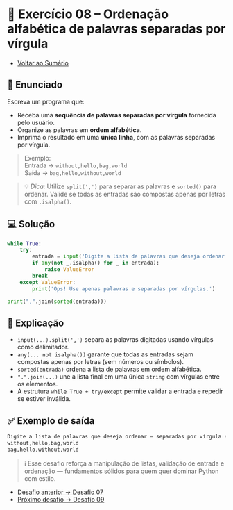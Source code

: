 # 🐍 Exercício 08 – Ordenação alfabética de palavras separadas por vírgula

- [Voltar ao Sumário](../SUMARIO.md)  

## 🧩 Enunciado

Escreva um programa que:

- Receba uma **sequência de palavras separadas por vírgula** fornecida pelo usuário.
- Organize as palavras em **ordem alfabética**.
- Imprima o resultado em uma **única linha**, com as palavras separadas por vírgula.

> Exemplo:  
Entrada → `without,hello,bag,world`  
Saída → `bag,hello,without,world`

> 💡 *Dica:* Utilize `split(',')` para separar as palavras e `sorted()` para ordenar. Valide se todas as entradas são compostas apenas por letras com `.isalpha()`.

## 💻 Solução

```python
while True:
    try:
        entrada = input('Digite a lista de palavras que deseja ordenar – separadas por vírgula (ex: carteira,perfume,livro):').split(',')
        if any(not _.isalpha() for _ in entrada):
            raise ValueError
        break
    except ValueError:
        print('Ops! Use apenas palavras e separadas por vírgulas.')

print(",".join(sorted(entrada)))
```

## 🧠 Explicação

- `input(...).split(',')` separa as palavras digitadas usando vírgulas como delimitador.
- `any(... not isalpha())` garante que todas as entradas sejam compostas apenas por letras (sem números ou símbolos).
- `sorted(entrada)` ordena a lista de palavras em ordem alfabética.
- `".".join(...)` une a lista final em uma única `string` com vírgulas entre os elementos.
- A estrutura `while True + try/except` permite validar a entrada e repedir se estiver inválida.

## ✅ Exemplo de saída

```python
Digite a lista de palavras que deseja ordenar – separadas por vírgula (ex: carteira,perfume,livro): 
without,hello,bag,world
bag,hello,without,world
```

> ℹ️ Esse desafio reforça a manipulação de listas, validação de entrada e ordenação — fundamentos sólidos para quem quer dominar Python com estilo.

- [Desafio anterior → Desafio 07](./desafio_07.md)  
- [Próximo desafio → Desafio 09](./desafio_09.md)